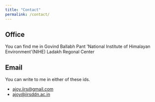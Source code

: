 ```yaml
---
title: "Contact"
permalink: /contact/
---
```


## Office

You can find me in Govind Ballabh Pant 'National Institute of Himalayan Environment'(NIHE)
Ladakh Regonal Center  [<i class="fas fa-map-marked-alt"></i>](https://share.google/ODyT96rUlJy9zswNr) 


## Email

You can write to me in either of these ids.

- [ajoy.iirs@gmail.com](mailto:ajoy.iirs@gmail.com) 
- [ajoy@iirsddn.ac.in](mailto:ajoy@iirsddn.ac.in)
